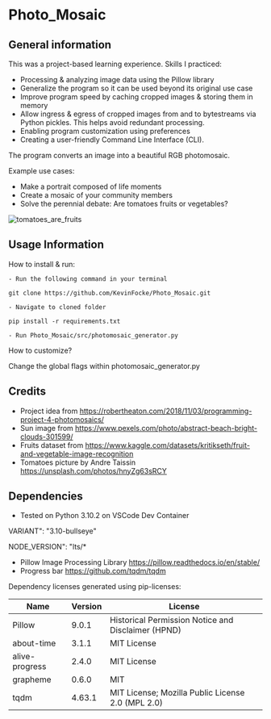 # Photo_Mosaic

## General information

This was a project-based learning experience. Skills I practiced:

- Processing & analyzing image data using the Pillow library
- Generalize the program so it can be used beyond its original use case
- Improve program speed by caching cropped images & storing them in memory
- Allow ingress & egress of cropped images from and to bytestreams via Python pickles. This helps avoid redundant processing.
- Enabling program customization using preferences
- Creating a user-friendly Command Line Interface (CLI).

The program converts an image into a beautiful RGB photomosaic.

Example use cases:
- Make a portrait composed of life moments 
- Create a mosaic of your community members 
- Solve the perennial debate: Are tomatoes fruits or vegetables?

![tomatoes_are_fruits](https://user-images.githubusercontent.com/19843342/159955932-ea7d4854-1b9e-4303-a9d8-ae1577fafed3.jpg)

## Usage Information

How to install & run:

    - Run the following command in your terminal

    git clone https://github.com/KevinFocke/Photo_Mosaic.git
    
    - Navigate to cloned folder

    pip install -r requirements.txt

    - Run Photo_Mosaic/src/photomosaic_generator.py

How to customize? 

Change the global flags within photomosaic_generator.py

## Credits

- Project idea from https://robertheaton.com/2018/11/03/programming-project-4-photomosaics/
- Sun image from https://www.pexels.com/photo/abstract-beach-bright-clouds-301599/ 
- Fruits dataset from https://www.kaggle.com/datasets/kritikseth/fruit-and-vegetable-image-recognition
- Tomatoes picture by Andre Taissin https://unsplash.com/photos/hnyZg63sRCY

## Dependencies
- Tested on Python 3.10.2 on VSCode Dev Container

VARIANT": "3.10-bullseye"

NODE_VERSION": "lts/*

- Pillow Image Processing Library https://pillow.readthedocs.io/en/stable/
- Progress bar https://github.com/tqdm/tqdm

Dependency licenses generated using pip-licenses:

| Name           | Version | License                                            |
|----------------|---------|----------------------------------------------------|
| Pillow         | 9.0.1   | Historical Permission Notice and Disclaimer (HPND) |
| about-time     | 3.1.1   | MIT License                                        |
| alive-progress | 2.4.0   | MIT License                                        |
| grapheme       | 0.6.0   | MIT                                                |
| tqdm           | 4.63.1  | MIT License; Mozilla Public License 2.0 (MPL 2.0)  |




